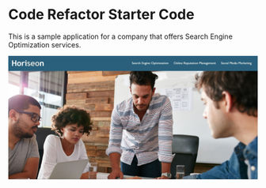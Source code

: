 # Code Refactor Starter Code

This is a sample application for a company that offers Search Engine Optimization services.

<img src="./Develop/assets/images/Screenshot.jpg">
